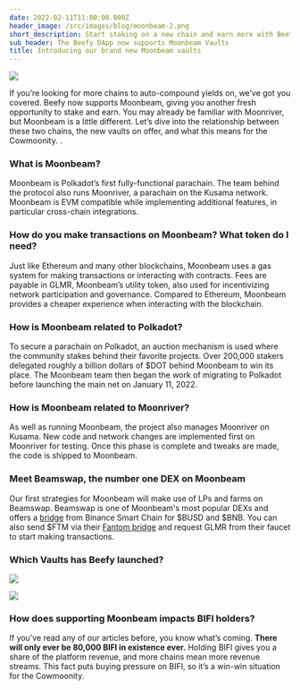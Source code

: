 ```yaml
---
date: 2022-02-11T11:00:00.000Z
header_image: /src/images/blog/moonbeam-2.png
short_description: Start staking on a new chain and earn more with Beefy Finance
sub_header: The Beefy DApp now supports Moonbeam Vaults
title: Introducing our brand new Moonbeam vaults
---
```

![](/src/images/blog/moonbeam-2.png)

If you’re looking for more chains to auto-compound yields on, we’ve got you covered. Beefy now supports Moonbeam, giving you another fresh opportunity to stake and earn. You may already be familiar with Moonriver, but Moonbeam is a little different. Let’s dive into the relationship between these two chains, the new vaults on offer, and what this means for the Cowmoonity. .

### What is Moonbeam?

Moonbeam is Polkadot’s first fully-functional parachain. The team behind the protocol also runs Moonriver, a parachain on the Kusama network. Moonbeam is EVM compatible while implementing additional features, in particular cross-chain integrations.

### How do you make transactions on Moonbeam? What token do I need?

Just like Ethereum and many other blockchains, Moonbeam uses a gas system for making transactions or interacting with contracts. Fees are payable in GLMR, Moonbeam’s utility token, also used for incentivizing network participation and governance. Compared to Ethereum, Moonbeam provides a cheaper experience when interacting with the blockchain.

### How is Moonbeam related to Polkadot?

To secure a parachain on Polkadot, an auction mechanism is used where the community stakes behind their favorite projects. Over 200,000 stakers delegated roughly a billion dollars of $DOT behind Moonbeam to win its place. The Moonbeam team then began the work of migrating to Polkadot before launching the main net on January 11, 2022.

### How is Moonbeam related to Moonriver?

As well as running Moonbeam, the project also manages Moonriver on Kusama. New code and network changes are implemented first on Moonriver for testing. Once this phase is complete and tweaks are made, the code is shipped to Moonbeam.

### Meet Beamswap, the number one DEX on Moonbeam

Our first strategies for Moonbeam will make use of LPs and farms on Beamswap. Beamswap is one of Moonbeam's most popular DEXs and offers a [bridge](https://app.beamswap.io/bridge) from Binance Smart Chain for $BUSD and $BNB. You can also send $FTM via their [Fantom bridge](https://app.beamswap.io/ftm) and request GLMR from their faucet to start making transactions.

### Which Vaults has Beefy launched?

![](/src/images/blog/moonbeam_2.png)

![](/src/images/blog/moonbeam-1.png)

### How does supporting Moonbeam impacts BIFI holders?

If you’ve read any of our articles before, you know what’s coming. **There will only ever be 80,000 BIFI in existence ever.** Holding BIFI gives you a share of the platform revenue, and more chains mean more revenue streams. This fact puts buying pressure on BIFI, so it’s a win-win situation for the Cowmoonity.

